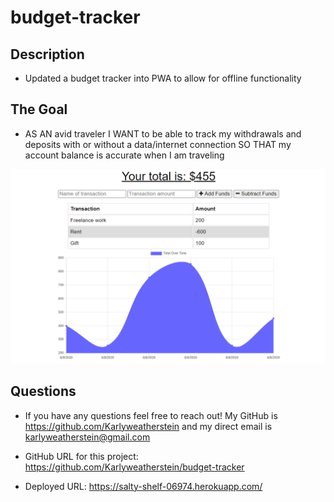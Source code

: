 # budget-tracker

## Description

- Updated a budget tracker into PWA to allow for offline functionality

## The Goal

- AS AN avid traveler
  I WANT to be able to track my withdrawals and deposits with or without a data/internet connection
  SO THAT my account balance is accurate when I am traveling

![Mockup](/public/images/budget-tracker-mockup.jpg)

## Questions

- If you have any questions feel free to reach out! My GitHub is https://github.com/Karlyweatherstein and my direct email is karlyweatherstein@gmail.com

- GitHub URL for this project: https://github.com/Karlyweatherstein/budget-tracker

- Deployed URL: https://salty-shelf-06974.herokuapp.com/
